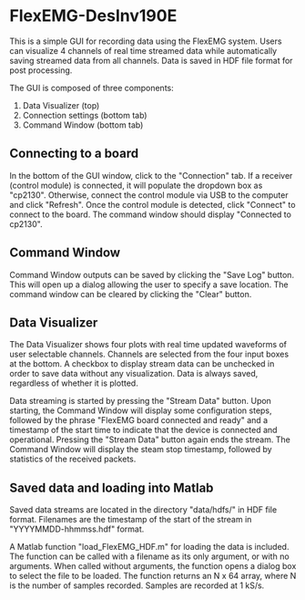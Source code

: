 # FlexEMG-DesInv190E
This is a simple GUI for recording data using the FlexEMG system. Users can visualize 4 channels of real time streamed data while automatically saving streamed data from all channels. Data is saved in HDF file format for post processing.

The GUI is composed of three components:
1. Data Visualizer (top)
1. Connection settings (bottom tab)
1. Command Window (bottom tab)

## Connecting to a board
In the bottom of the GUI window, click to the "Connection" tab. If a receiver (control module) is connected, it will populate the dropdown box as "cp2130". Otherwise, connect the control module via USB to the computer and click "Refresh". Once the control module is detected, click "Connect" to connect to the board. The command window should display "Connected to cp2130".

## Command Window
Command Window outputs can be saved by clicking the "Save Log" button. This will open up a dialog allowing the user to specify a save location. The command window can be cleared by clicking the "Clear" button. 

## Data Visualizer
The Data Visualizer shows four plots with real time updated waveforms of user selectable channels. Channels are selected from the four input boxes at the bottom. A checkbox to display stream data can be unchecked in order to save data without any visualization. Data is always saved, regardless of whether it is plotted.

Data streaming is started by pressing the "Stream Data" button. Upon starting, the Command Window will display some configuration steps, followed by the phrase "FlexEMG board connected and ready" and a timestamp of the start time to indicate that the device is connected and operational. Pressing the "Stream Data" button again ends the stream. The Command Window will display the steam stop timestamp, followed by statistics of the received packets. 

## Saved data and loading into Matlab
Saved data streams are located in the directory "data/hdfs/" in HDF file format. Filenames are the timestamp of the start of the stream in "YYYYMMDD-hhmmss.hdf" format.

A Matlab function "load_FlexEMG_HDF.m" for loading the data is included. The function can be called with a filename as its only argument, or with no arguments. When called without arguments, the function opens a dialog box to select the file to be loaded. The function returns an N x 64 array, where N is the number of samples recorded. Samples are recorded at 1 kS/s.
